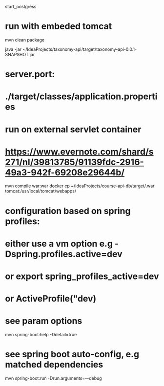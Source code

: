 start_postgress

# run with embeded tomcat

mvn clean package

java -jar ~/IdeaProjects/taxonomy-api/target/taxonomy-api-0.0.1-SNAPSHOT.jar


# server.port:
# ./target/classes/application.properties
# 
# run on external servlet container
# 
# https://www.evernote.com/shard/s271/nl/39813785/91139fdc-2916-49a3-942f-69208e29644b/

mvn compile war:war
docker cp ~/IdeaProjects/course-api-db/target/<arteefactid>.war tomcat:/usr/local/tomcat/webapps/

# configuration based on spring profiles:
# either use a vm option e.g -Dspring.profiles.active=dev
# or export spring_profiles_active=dev
# or ActiveProfile("dev)

# see param options
mvn spring-boot:help -Ddetail=true 

# see spring boot auto-config, e.g matched dependencies
mvn spring-boot:run -Drun.arguments=--debug



